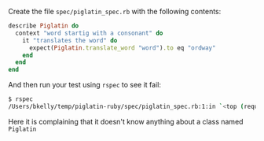 Create the file `spec/piglatin_spec.rb` with the following contents:

```ruby
describe Piglatin do
  context "word startig with a consonant" do
    it "translates the word" do
      expect(Piglatin.translate_word "word").to eq "ordway"
    end
  end
end
```

And then run your test using `rspec` to see it fail:

```sh
$ rspec
/Users/bkelly/temp/piglatin-ruby/spec/piglatin_spec.rb:1:in `<top (required)>': uninitialized constant Piglatin (NameError)
```

Here it is complaining that it doesn't know anything about a class named `Piglatin`

